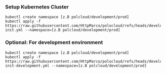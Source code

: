 ### Setup Kubernetes Cluster

```
kubectl create namespace [z.B polcloud/development/prod]
kubectl apply -f https://raw.githubusercontent.com/HttpMarco/polocloud/refs/heads/development/k8s/polocloud-init.yml --namespace=[z.B polcloud/development/prod]
```

### Optional: For development environment
```
kubectl create namespace [z.B polcloud/development/prod]
kubectl apply -f https://raw.githubusercontent.com/HttpMarco/polocloud/refs/heads/development/k8s/polocloud-init-development.yml --namespace=[z.B polcloud/development/prod]
```